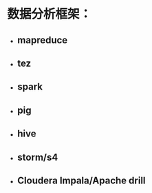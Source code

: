 # 数据分析框架：

* ## mapreduce
* ## tez
* ## spark
* ## pig
* ## hive
* ## storm/s4
* ## Cloudera Impala/Apache drill

## 

